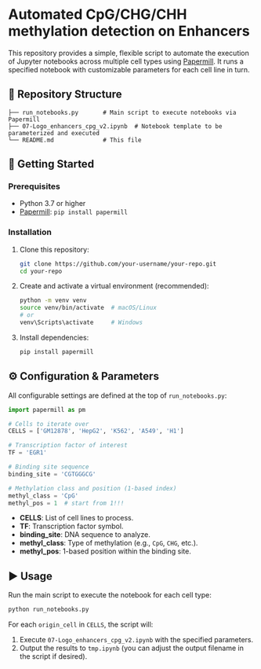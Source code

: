 # Automated CpG/CHG/CHH methylation detection on Enhancers

This repository provides a simple, flexible script to automate the execution of Jupyter notebooks across multiple cell types using [Papermill](https://papermill.readthedocs.io/). It runs a specified notebook with customizable parameters for each cell line in turn.

## 📁 Repository Structure

```
├── run_notebooks.py       # Main script to execute notebooks via Papermill
├── 07-Logo_enhancers_cpg_v2.ipynb  # Notebook template to be parameterized and executed
└── README.md              # This file
```

## 🚀 Getting Started

### Prerequisites

* Python 3.7 or higher
* [Papermill](https://papermill.readthedocs.io/): `pip install papermill`

### Installation

1. Clone this repository:

   ```bash
   git clone https://github.com/your-username/your-repo.git
   cd your-repo
   ```
2. Create and activate a virtual environment (recommended):

   ```bash
   python -m venv venv
   source venv/bin/activate  # macOS/Linux
   # or
   venv\Scripts\activate     # Windows
   ```
3. Install dependencies:

   ```bash
   pip install papermill
   ```

## ⚙️ Configuration & Parameters

All configurable settings are defined at the top of `run_notebooks.py`:

```python
import papermill as pm

# Cells to iterate over
CELLS = ['GM12878', 'HepG2', 'K562', 'A549', 'H1']

# Transcription factor of interest
TF = 'EGR1'

# Binding site sequence
binding_site = 'CGTGGGCG'

# Methylation class and position (1-based index)
methyl_class = 'CpG'
methyl_pos = 1  # start from 1!!!
```

* **CELLS**: List of cell lines to process.
* **TF**: Transcription factor symbol.
* **binding\_site**: DNA sequence to analyze.
* **methyl\_class**: Type of methylation (e.g., `CpG`, `CHG`, etc.).
* **methyl\_pos**: 1-based position within the binding site.

## ▶️ Usage

Run the main script to execute the notebook for each cell type:

```bash
python run_notebooks.py
```

For each `origin_cell` in `CELLS`, the script will:

1. Execute `07-Logo_enhancers_cpg_v2.ipynb` with the specified parameters.
2. Output the results to `tmp.ipynb` (you can adjust the output filename in the script if desired).

